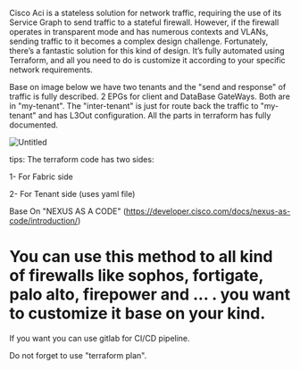 Cisco Aci is a stateless solution for network traffic, requiring the use of its Service Graph to send traffic to a stateful firewall. However, if the firewall operates in transparent mode and has numerous contexts and VLANs, sending traffic to it becomes a complex design challenge.
Fortunately, there’s a fantastic solution for this kind of design. It’s fully automated using Terraform, and all you need to do is customize it according to your specific network requirements.

Base on image below we have two tenants and the "send and response" of traffic is fully described. 2 EPGs for client and DataBase GateWays. Both are in "my-tenant". The "inter-tenant" is just for route back the traffic to "my-tenant" and has L3Out configuration. All the parts in terraform has fully documented.

![Untitled](https://github.com/user-attachments/assets/3a011c87-4631-4d61-be8a-1158b93968a9)

tips:
The terraform code has two sides:

1- For Fabric side

2- For Tenant side (uses yaml file)

Base On "NEXUS AS A CODE" (https://developer.cisco.com/docs/nexus-as-code/introduction/)

# You can use this method to all kind of firewalls like sophos, fortigate, palo alto, firepower and ... . you want to customize it base on your kind.

If you want you can use gitlab for CI/CD pipeline.

Do not forget to use "terraform plan".
